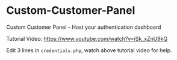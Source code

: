# Custom-Customer-Panel
Custom Customer Panel - Host your authentication dashboard

Tutorial Video: https://www.youtube.com/watch?v=iSk_xZnU9kQ

Edit 3 lines in `credentials.php`, watch above tutorial video for help.
